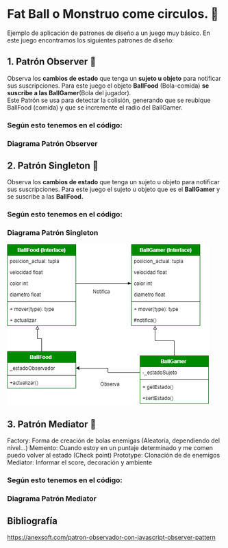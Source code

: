 # Fat Ball o Monstruo come circulos. :basketball:
Ejemplo de aplicación de patrones de diseño a un juego muy básico.
En este juego encontramos los siguientes patrones de diseño:

## 1. Patrón Observer :eyes:
Observa los **cambios de estado** que tenga un **sujeto u objeto** para notificar sus suscripciones.
Para este juego el objeto **BallFood** (Bola-comida) **se suscribe a las BallGamer**(Bola del jugador).  
Este Patrón se usa para detectar la colisión, generando que se reubique BallFood (comida) y que se incremente el radio del BallGamer.
### Según esto tenemos en el código:

### Diagrama Patrón Observer


## 2. Patrón Singleton :walking:
Observa los **cambios de estado** que tenga un sujeto u objeto para notificar sus suscripciones.
Para este juego el sujeto u objeto que es el **BallGamer** y se suscribe a las **BallFood.** 
### Según esto tenemos en el código:

### Diagrama Patrón Singleton

![Diagrama Clases-Singleton](imagenes/DiagramaClasesJuegoPython-Observador.png)

## 3. Patrón Mediator :speech_balloon:

Factory: Forma de creación de bolas enemigas (Aleatoria, dependiendo del nivel...)
Memento: Cuando estoy en un puntaje determinado y me comen puedo volver al estado (Check point)
Prototype: Clonación de de enemigos
Mediator: Informar el score, decoración y ambiente

### Según esto tenemos en el código:

### Diagrama Patrón Mediator

## Bibliografía
https://anexsoft.com/patron-observador-con-javascript-observer-pattern

